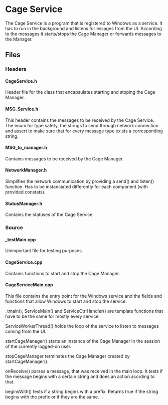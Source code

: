 # Cage Service
The Cage Service is a program that is registered to Windows as a service. It has to run in the background and listens for essages from the UI. According to the messages it starts/stops the Cage Manager or forwards messages to the Manager.

## Files

### Headers

#### CageService.h
Header file for the class that encapsulates starting and stoping the Cage Manager.

#### MSG_Service.h
This header contains the messages to be received by the Cage Service. The enum for type safety, the strings to send through network connection and assert to make sure that for every message type exists a corresponding string.

#### MSG_to_manager.h
Contains messages to be received by the Cage Manager.

#### NetworkManager.h
Simplifies the network communication by providing a send() and listen() function. Has to be instanciated differently for each component (with provided constats).

#### StatusManager.h
Contains the statuses of the Cage Service.

### Source

#### _testMain.cpp
Unimportant file for testing purposes.

#### CageService.cpp
Contains functions to start and stop the Cage Manager.

#### CageServiceMain.cpp
This file contains the entry point for the Windows service and the fields and functions that allow Windows to start and stop the service.

_tmain(), ServiceMain() and ServiceCtrlHandler() are template functions that have to be the same for mostly every service.

ServiceWorkerThread() holds the loop of the service to listen to messages coming from the UI.

startCageManager() starts an instance of the Cage Manager in the session of the currently logged-on user.

stopCageManager terminates the Cage Manager created by startCageManager().

onReceive() parses a message, that was received in the main loop. It tests if the message begins with a certain string and does an action acording to that.

beginsWith() tests if a string begins with a prefix. Returns true if the string begins with the prefix or if they are the same.
